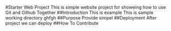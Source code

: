 #Starter Web Project
	This is simple website project for showeing
	how to use Git and Github Together
##Introduction
	This is example
	This is sample working directory ghfgh
##Purpose
	Provide simpel 
##Deployment
	After project we can deploy
##How To Contribute